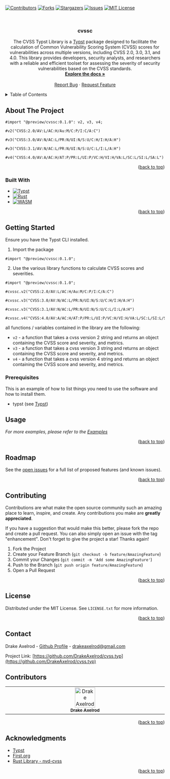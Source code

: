 <!-- Improved compatibility of back to top link: See: https://github.com/othneildrew/Best-README-Template/pull/73 -->

<a name="readme-top"></a>

<!--
*** Thanks for checking out the Best-README-Template. If you have a suggestion
*** that would make this better, please fork the repo and create a pull request
*** or simply open an issue with the tag "enhancement".
*** Don't forget to give the project a star!
*** Thanks again! Now go create something AMAZING! :D
-->

<!-- PROJECT SHIELDS -->
<!--
*** I'm using markdown "reference style" links for readability.
*** Reference links are enclosed in brackets [ ] instead of parentheses ( ).
*** See the bottom of this document for the declaration of the reference variables
*** for contributors-url, forks-url, etc. This is an optional, concise syntax you may use.
*** https://www.markdownguide.org/basic-syntax/#reference-style-links
-->

[![Contributors][contributors-shield]][contributors-url]
[![Forks][forks-shield]][forks-url]
[![Stargazers][stars-shield]][stars-url]
[![Issues][issues-shield]][issues-url]
[![MIT License][license-shield]][license-url]

<!-- [![LinkedIn][linkedin-shield]][linkedin-url] -->

<!-- PROJECT LOGO -->
<br />
<div align="center">
  <!-- <a href="https://github.com/DrakeAxelrod/cvss.typ">
    <img src="resources/svg/logo.svg" alt="Logo" width="160" height="160">
  </a> -->

<h3 align="center">cvssc</h3>

  <p align="center">
    The CVSS Typst Library is a <a href="https://github.com/typst/">Typst</a> package designed to facilitate the calculation of Common Vulnerability Scoring System (CVSS) scores for vulnerabilities across multiple versions, including CVSS 2.0, 3.0, 3.1, and 4.0. This library provides developers, security analysts, and researchers with a reliable and efficient toolset for assessing the severity of security vulnerabilities based on the CVSS standards.
    <br />
    <a href="https://github.com/DrakeAxelrod/cvssc"><strong>Explore the docs »</strong></a>
    <br />
    <br />
    <!-- <a href="https://github.com/DrakeAxelrod/cvss.typ">View Tests</a>
    · -->
    <a href="https://github.com/DrakeAxelrod/cvssc/issues">Report Bug</a>
    ·
    <a href="https://github.com/DrakeAxelrod/cvssc/issues">Request Feature</a>
  </p>
</div>

<!-- TABLE OF CONTENTS -->
<details>
  <summary>Table of Contents</summary>
  <ol>
    <li>
      <a href="#about-the-project">About The Project</a>
      <ul>
        <li><a href="#built-with">Built With</a></li>
      </ul>
    </li>
    <li>
      <a href="#getting-started">Getting Started</a>
      <ul>
        <li><a href="#prerequisites">Prerequisites</a></li>
        <li><a href="#installation">Installation</a></li>
      </ul>
    </li>
    <li><a href="#usage">Usage</a></li>
    <li><a href="#roadmap">Roadmap</a></li>
    <li><a href="#contributing">Contributing</a></li>
    <li><a href="#license">License</a></li>
    <li><a href="#contact">Contact</a></li>
    <li><a href="#acknowledgments">Acknowledgments</a></li>
  </ol>
</details>

<!-- ABOUT THE PROJECT -->

## About The Project

<!-- [![Product Name Screen Shot][product-screenshot]](https://example.com) -->

```typ
#import "@preview/cvssc:0.1.0": v2, v3, v4;

#v2("CVSS:2.0/AV:L/AC:H/Au:M/C:P/I:C/A:C")

#v3("CVSS:3.0/AV:N/AC:L/PR:N/UI:N/S:U/C:H/I:H/A:H")

#v3("CVSS:3.1/AV:N/AC:L/PR:N/UI:N/S:U/C:L/I:L/A:H")

#v4("CVSS:4.0/AV:A/AC:H/AT:P/PR:L/UI:P/VC:H/VI:H/VA:L/SC:L/SI:L/SA:L")
```

<!-- Here's a blank template to get started: To avoid retyping too much info. Do a search and replace with your text editor for the following: `github_username`, `repo_name`, `twitter_handle`, `linkedin_username`, `email_client`, `email`, `project_title`, `project_description` -->

<p align="right">(<a href="#readme-top">back to top</a>)</p>

### Built With

- [![Typst][Typst]][Typst-url]
- [![Rust][Rust]][Rust-url]
- [![WASM][WASM]][WASM-url]
<!-- - [![React][React.js]][React-url]
- [![Vue][Vue.js]][Vue-url]
- [![Angular][Angular.io]][Angular-url]
- [![Svelte][Svelte.dev]][Svelte-url]
- [![Laravel][Laravel.com]][Laravel-url]
- [![Bootstrap][Bootstrap.com]][Bootstrap-url]
- [![JQuery][JQuery.com]][JQuery-url] -->

<p align="right">(<a href="#readme-top">back to top</a>)</p>

<!-- GETTING STARTED -->

## Getting Started

<!-- This is an example of how you may give instructions on setting up your project locally.
To get a local copy up and running follow these simple example steps. -->

Ensure you have the Typst CLI installed.

1. Import the package

```typ
#import "@preview/cvssc:0.1.0";
```

2. Use the various library functions to calculate CVSS scores and severities.

```typ
#import "@preview/cvssc:0.1.0";

#cvssc.v2("CVSS:2.0/AV:L/AC:H/Au:M/C:P/I:C/A:C")

#cvssc.v3("CVSS:3.0/AV:N/AC:L/PR:N/UI:N/S:U/C:H/I:H/A:H")

#cvssc.v3("CVSS:3.1/AV:N/AC:L/PR:N/UI:N/S:U/C:L/I:L/A:H")

#cvssc.v4("CVSS:4.0/AV:A/AC:H/AT:P/PR:L/UI:P/VC:H/VI:H/VA:L/SC:L/SI:L/SA:L")
```


all functions / variables contained in the library are the following:

- `v2` - a function that takes a cvss version 2 string and returns an object containing the CVSS score and severity, and metrics.
- `v3` - a function that takes a cvss version 3 string and returns an object containing the CVSS score and severity, and metrics.
- `v4` - a function that takes a cvss version 4 string and returns an object containing the CVSS score and severity, and metrics.

### Prerequisites

This is an example of how to list things you need to use the software and how to install them.

- typst (see [Typst](https://typst.app/))

<!-- ### Installation -->

<!-- 1. Get a free API Key at [https://example.com](https://example.com)
2. Clone the repo
   ```sh
   git clone https://github.com/DrakeAxelrod/cvss.typ.git
   ```
3. Install NPM packages
   ```sh
   npm install
   ```
4. Enter your API in `config.js`
   ```js
   const API_KEY = "ENTER YOUR API"
   ``` -->

<!-- <p align="right">(<a href="#readme-top">back to top</a>)</p> -->

<!-- USAGE EXAMPLES -->

## Usage

<!-- Use this space to show useful examples of how a project can be used. Additional screenshots, code examples and demos work well in this space. You may also link to more resources. -->

_For more examples, please refer to the [Examples](./src/examples.pdf)_

<p align="right">(<a href="#readme-top">back to top</a>)</p>

<!-- ROADMAP -->

## Roadmap

<!--
- [ ] Feature 1
- [ ] Feature 2
- [ ] Feature 3
  - [ ] Nested Feature
-->

See the [open issues](https://github.com/DrakeAxelrod/cvss.typ/issues) for a full list of proposed features (and known issues).

<p align="right">(<a href="#readme-top">back to top</a>)</p>

<!-- CONTRIBUTING -->

## Contributing

Contributions are what make the open source community such an amazing place to learn, inspire, and create. Any contributions you make are **greatly appreciated**.

If you have a suggestion that would make this better, please fork the repo and create a pull request. You can also simply open an issue with the tag "enhancement".
Don't forget to give the project a star! Thanks again!

1. Fork the Project
2. Create your Feature Branch (`git checkout -b feature/AmazingFeature`)
3. Commit your Changes (`git commit -m 'Add some AmazingFeature'`)
4. Push to the Branch (`git push origin feature/AmazingFeature`)
5. Open a Pull Request

<p align="right">(<a href="#readme-top">back to top</a>)</p>

<!-- LICENSE -->

## License

Distributed under the MIT License. See `LICENSE.txt` for more information.

<p align="right">(<a href="#readme-top">back to top</a>)</p>

<!-- CONTACT -->

## Contact

<!-- <img src="https://avatars.githubusercontent.com/u/51012876?v=4" height="60px" width="60px"></img> -->

Drake Axelrod - [Github Profile](<[https://github/](https://github.com/DrakeAxelrod/)>) - drakeaxelrod@gmail.com

Project Link: [https://github.com/DrakeAxelrod/cvss.typ](https://github.com/DrakeAxelrod/cvss.typ)

## Contributors

<table>
  <tbody>
    <tr>
      <td align="center" valign="top" width="14.28%"><a href="https://github.com/DrakeAxelrod"><img src="https://avatars.githubusercontent.com/u/51012876?v=4?s=64" width="64px;" alt="Drake Axelrod"/><br /><sub><b>Drake Axelrod</b></sub></a><br />
    </tr>
  </tbody>
</table>

<p align="right">(<a href="#readme-top">back to top</a>)</p>

<!-- ACKNOWLEDGMENTS -->

## Acknowledgments

- [Typst](https://typst.app/)
- [First.org](https://www.first.org)
- [Rust Library - nvd-cvss](https://docs.rs/nvd-cvss)

<p align="right">(<a href="#readme-top">back to top</a>)</p>

<!-- MARKDOWN LINKS & IMAGES -->
<!-- https://www.markdownguide.org/basic-syntax/#reference-style-links -->

[contributors-shield]: https://img.shields.io/github/contributors/DrakeAxelrod/cvss.typ.svg?style=for-the-badge
[contributors-url]: https://github.com/DrakeAxelrod/cvss.typ/graphs/contributors
[forks-shield]: https://img.shields.io/github/forks/DrakeAxelrod/cvss.typ.svg?style=for-the-badge
[forks-url]: https://github.com/DrakeAxelrod/cvss.typ/network/members
[stars-shield]: https://img.shields.io/github/stars/DrakeAxelrod/cvss.typ.svg?style=for-the-badge
[stars-url]: https://github.com/DrakeAxelrod/cvss.typ/stargazers
[issues-shield]: https://img.shields.io/github/issues/DrakeAxelrod/cvss.typ.svg?style=for-the-badge
[issues-url]: https://github.com/DrakeAxelrod/cvss.typ/issues
[license-shield]: https://img.shields.io/github/license/DrakeAxelrod/cvss.typ.svg?style=for-the-badge
[license-url]: https://github.com/DrakeAxelrod/cvss.typ/blob/master/LICENSE.txt
[linkedin-shield]: https://img.shields.io/badge/-LinkedIn-black.svg?style=for-the-badge&logo=linkedin&colorB=555
[linkedin-url]: https://linkedin.com/in/linkedin_username
[product-screenshot]: images/screenshot.png
[Next.js]: https://img.shields.io/badge/next.js-000000?style=for-the-badge&logo=nextdotjs&logoColor=white
[Next-url]: https://nextjs.org/
[React.js]: https://img.shields.io/badge/React-20232A?style=for-the-badge&logo=react&logoColor=61DAFB
[React-url]: https://reactjs.org/
[Vue.js]: https://img.shields.io/badge/Vue.js-35495E?style=for-the-badge&logo=vuedotjs&logoColor=4FC08D
[Vue-url]: https://vuejs.org/
[Angular.io]: https://img.shields.io/badge/Angular-DD0031?style=for-the-badge&logo=angular&logoColor=white
[Angular-url]: https://angular.io/
[Svelte.dev]: https://img.shields.io/badge/Svelte-4A4A55?style=for-the-badge&logo=svelte&logoColor=FF3E00
[Svelte-url]: https://svelte.dev/
[Laravel.com]: https://img.shields.io/badge/Laravel-FF2D20?style=for-the-badge&logo=laravel&logoColor=white
[Laravel-url]: https://laravel.com
[Bootstrap.com]: https://img.shields.io/badge/Bootstrap-563D7C?style=for-the-badge&logo=bootstrap&logoColor=white
[Bootstrap-url]: https://getbootstrap.com
[JQuery.com]: https://img.shields.io/badge/jQuery-0769AD?style=for-the-badge&logo=jquery&logoColor=white
[JQuery-url]: https://jquery.com
[Typst]: https://img.shields.io/badge/Typst-239dad?style=for-the-badge&logo=typst&logoColor=white
[Typst-url]: https://typst.app/
[Rust]: https://img.shields.io/badge/Rust-b7410e?style=for-the-badge&logo=rust&logoColor=white
[Rust-url]: https://www.rust-lang.org/
[WASM]: https://img.shields.io/badge/WebAssembly-654FF0?style=for-the-badge&logo=webassembly&logoColor=white
[WASM-url]: https://webassembly.org/
